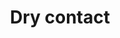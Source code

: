 ---
layout: default
title: Dry contact
permalink: /docs/dry_contact/
nav_order: 6
has_children: true
---
